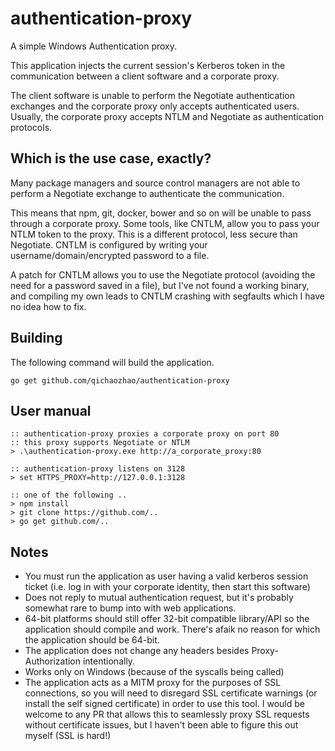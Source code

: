 # authentication-proxy

A simple Windows Authentication proxy.

This application injects the current session's Kerberos token in the communication between a client software and a corporate proxy.

The client software is unable to perform the Negotiate authentication exchanges and the corporate proxy only accepts authenticated users. Usually, the corporate proxy accepts NTLM and Negotiate as authentication protocols.

## Which is the use case, exactly?

Many package managers and source control managers are not able to perform a Negotiate exchange to authenticate the communication.

This means that npm, git, docker, bower and so on will be unable to pass through a corporate proxy. Some tools, like CNTLM, allow you to pass your NTLM token to the proxy. This is a different protocol, less secure than Negotiate. CNTLM is configured by writing your username/domain/encrypted password to a file.

A patch for CNTLM allows you to use the Negotiate protocol (avoiding the need for a password saved in a file), but I've not found a working binary, and compiling my own leads to CNTLM crashing with segfaults which I have no idea how to fix.

## Building

The following command will build the application.

```
go get github.com/qichaozhao/authentication-proxy
```

## User manual

	:: authentication-proxy proxies a corporate proxy on port 80
	:: this proxy supports Negotiate or NTLM
    > .\authentication-proxy.exe http://a_corporate_proxy:80

    :: authentication-proxy listens on 3128
    > set HTTPS_PROXY=http://127.0.0.1:3128

    :: one of the following ..
    > npm install
    > git clone https://github.com/..
    > go get github.com/..

## Notes

* You must run the application as user having a valid kerberos session ticket (i.e. log in with your corporate identity, then start this software)
* Does not reply to mutual authentication request, but it's probably somewhat rare to bump into with web applications.
* 64-bit platforms should still offer 32-bit compatible library/API so the application should compile and work. There's afaik no reason for which the application should be 64-bit.
* The application does not change any headers besides Proxy-Authorization intentionally.
* Works only on Windows (because of the syscalls being called)
* The application acts as a MITM proxy for the purposes of SSL connections, so you will need to disregard SSL certificate warnings (or install the self signed certificate) in order to use this tool. I would be welcome to any PR that allows this to seamlessly proxy SSL requests without certificate issues, but I haven't been able to figure this out myself (SSL is hard!)

